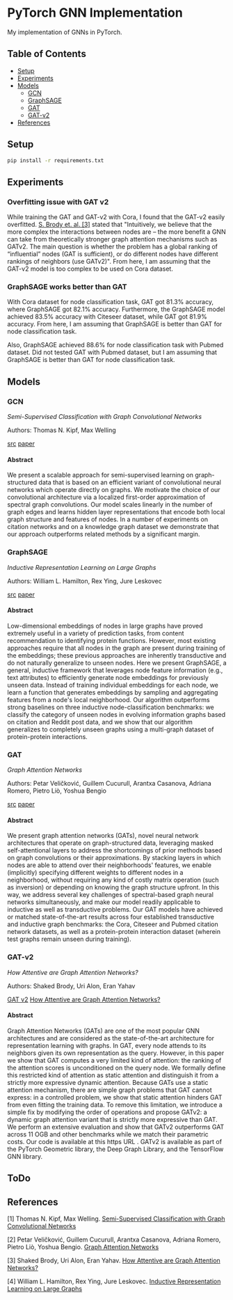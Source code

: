 # PyTorch GNN Implementation

My implementation of GNNs in PyTorch.

## Table of Contents

- [Setup](#setup)
- [Experiments](#experiments)
- [Models](#models)
    * [GCN](#gcn)
    * [GraphSAGE](#graphsage)
    * [GAT](#gat)
    * [GAT-v2](#gat-v2)
- [References](#references)

## Setup

```bash
pip install -r requirements.txt
```

## Experiments

### Overfitting issue with GAT v2

While training the GAT and GAT-v2 with Cora, I found that the GAT-v2 easily overfitted. [S. Brody et. al. [3]](https://arxiv.org/abs/2105.14491) stated that "Intuitively, we believe that the more complex the interactions between nodes are – the more benefit a GNN can take from theoretically stronger graph attention mechanisms such as GATv2. The main question is whether the problem has a global ranking of “influential” nodes (GAT is sufficient), or do different nodes have different rankings of neighbors (use GATv2)". From here, I am assuming that the GAT-v2 model is too complex to be used on Cora dataset.

### GraphSAGE works better than GAT

With Cora dataset for node classification task, GAT got 81.3% accuracy, where GraphSAGE got 82.1% accuracy. Furthermore, the GraphSAGE model achieved 83.5% accuracy with Citeseer dataset, while GAT got 81.9% accuracy. From here, I am assuming that GraphSAGE is better than GAT for node classification task.

Also, GraphSAGE achieved 88.6% for node classification task with Pubmed dataset. Did not tested GAT with Pubmed dataset, but I am assuming that GraphSAGE is better than GAT for node classification task.

## Models

### GCN

_Semi-Supervised Classification with Graph Convolutional Networks_

Authors: Thomas N. Kipf, Max Welling

[src](./src/gcn/) [paper](https://arxiv.org/abs/1609.02907)

#### Abstract

We present a scalable approach for semi-supervised learning on graph-structured data that is based on an efficient variant of convolutional neural networks which operate directly on graphs. We motivate the choice of our convolutional architecture via a localized first-order approximation of spectral graph convolutions. Our model scales linearly in the number of graph edges and learns hidden layer representations that encode both local graph structure and features of nodes. In a number of experiments on citation networks and on a knowledge graph dataset we demonstrate that our approach outperforms related methods by a significant margin.

### GraphSAGE

_Inductive Representation Learning on Large Graphs_

Authors: William L. Hamilton, Rex Ying, Jure Leskovec

[src](./src/graphsage/) [paper](https://arxiv.org/abs/1706.02216)

#### Abstract

Low-dimensional embeddings of nodes in large graphs have proved extremely useful in a variety of prediction tasks, from content recommendation to identifying protein functions. However, most existing approaches require that all nodes in the graph are present during training of the embeddings; these previous approaches are inherently transductive and do not naturally generalize to unseen nodes. Here we present GraphSAGE, a general, inductive framework that leverages node feature information (e.g., text attributes) to efficiently generate node embeddings for previously unseen data. Instead of training individual embeddings for each node, we learn a function that generates embeddings by sampling and aggregating features from a node's local neighborhood. Our algorithm outperforms strong baselines on three inductive node-classification benchmarks: we classify the category of unseen nodes in evolving information graphs based on citation and Reddit post data, and we show that our algorithm generalizes to completely unseen graphs using a multi-graph dataset of protein-protein interactions.

### GAT

_Graph Attention Networks_

Authors: Petar Veličković, Guillem Cucurull, Arantxa Casanova, Adriana Romero, Pietro Liò, Yoshua Bengio

[src](./src/gat/) [paper](https://arxiv.org/abs/1710.10903)

#### Abstract

We present graph attention networks (GATs), novel neural network architectures that operate on graph-structured data, leveraging masked self-attentional layers to address the shortcomings of prior methods based on graph convolutions or their approximations. By stacking layers in which nodes are able to attend over their neighborhoods' features, we enable (implicitly) specifying different weights to different nodes in a neighborhood, without requiring any kind of costly matrix operation (such as inversion) or depending on knowing the graph structure upfront. In this way, we address several key challenges of spectral-based graph neural networks simultaneously, and make our model readily applicable to inductive as well as transductive problems. Our GAT models have achieved or matched state-of-the-art results across four established transductive and inductive graph benchmarks: the Cora, Citeseer and Pubmed citation network datasets, as well as a protein-protein interaction dataset (wherein test graphs remain unseen during training).

### GAT-v2

_How Attentive are Graph Attention Networks?_

Authors: Shaked Brody, Uri Alon, Eran Yahav

[GAT v2](./src/gat-v2/) [How Attentive are Graph Attention Networks?](https://arxiv.org/abs/2105.14491)

#### Abstract

Graph Attention Networks (GATs) are one of the most popular GNN architectures and are considered as the state-of-the-art architecture for representation learning with graphs. In GAT, every node attends to its neighbors given its own representation as the query. However, in this paper we show that GAT computes a very limited kind of attention: the ranking of the attention scores is unconditioned on the query node. We formally define this restricted kind of attention as static attention and distinguish it from a strictly more expressive dynamic attention. Because GATs use a static attention mechanism, there are simple graph problems that GAT cannot express: in a controlled problem, we show that static attention hinders GAT from even fitting the training data. To remove this limitation, we introduce a simple fix by modifying the order of operations and propose GATv2: a dynamic graph attention variant that is strictly more expressive than GAT. We perform an extensive evaluation and show that GATv2 outperforms GAT across 11 OGB and other benchmarks while we match their parametric costs. Our code is available at this https URL . GATv2 is available as part of the PyTorch Geometric library, the Deep Graph Library, and the TensorFlow GNN library.

## ToDo

## References

[1] Thomas N. Kipf, Max Welling. [Semi-Supervised Classification with Graph Convolutional Networks](https://arxiv.org/abs/1609.02907)

[2] Petar Veličković, Guillem Cucurull, Arantxa Casanova, Adriana Romero, Pietro Liò, Yoshua Bengio. [Graph Attention Networks](https://arxiv.org/abs/1710.10903)

[3] Shaked Brody, Uri Alon, Eran Yahav. [How Attentive are Graph Attention Networks?](https://arxiv.org/abs/2105.14491)

[4] William L. Hamilton, Rex Ying, Jure Leskovec. [Inductive Representation Learning on Large Graphs](https://arxiv.org/abs/1706.02216)
